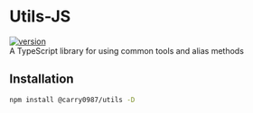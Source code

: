 # Utils-JS
[![version](https://img.shields.io/npm/v/@carry0987/utils.svg)](https://www.npmjs.com/package/@carry0987/utils)  
A TypeScript library for using common tools and alias methods

## Installation
```bash
npm install @carry0987/utils -D
```
